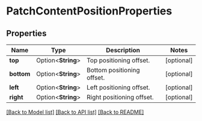 # PatchContentPositionProperties

## Properties

Name | Type | Description | Notes
------------ | ------------- | ------------- | -------------
**top** | Option<**String**> | Top positioning offset. | [optional]
**bottom** | Option<**String**> | Bottom positioning offset. | [optional]
**left** | Option<**String**> | Left positioning offset. | [optional]
**right** | Option<**String**> | Right positioning offset. | [optional]

[[Back to Model list]](../README.md#documentation-for-models) [[Back to API list]](../README.md#documentation-for-api-endpoints) [[Back to README]](../README.md)


